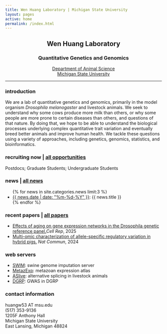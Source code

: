 ```yaml
---
title: Wen Huang Laboratory | Michigan State University
layout: pages
active: home
permalink: /index.html
---
```


## <center>Wen Huang Laboratory</center>  
### <center>Quantitative Genetics and Genomics</center>

<center><a href="https://www.canr.msu.edu/ans/" target="_blank">Department of Animal Science</a></center>
<center><a href="https://msu.edu" target="_blank">Michigan State University</a></center>

-----

### introduction

We are a lab of quantitative genetics and genomics, primarily in the model organism <i>Drosophila melanogaster</i> and livestock animals. We seek to understand why some cows produce more milk than others, or why some people are more prone to certain diseases than others, and questions of that nature. By doing that, we hope to be able to understand the biological processes underlying complex quantitative trait variation and eventually breed better animals and improve human health. We tackle these questions using a variety of approaches, including genetics, genomics, statistics, and bioinformatics.

### recruiting now | <a href="{{ site.baseurl }}/join.html">all opportunities</a>

<i class="fa fa-check-circle" aria-hidden="true" style="color:green"></i> Postdocs; <i class="fa fa-check-circle" aria-hidden="true"  style="color:green"></i> Graduate Students; <i class="fa fa-check-circle" aria-hidden="true"  style="color:green"></i> Undergraduate Students
<!---
 <i class="fa fa-times-circle" aria-hidden="true"  style="color:red"></i> Undergraduate Students; 
--->

###  news | <a href="{{ site.baseurl }}/news.html">all news</a>

<ul>
  {% for news in site.categories.news limit:3 %}
    <li>
      <a href="{{ site.baseurl }}{{ news.url }}">{{ news.date | date: "%m-%d-%Y" }}</a>: {{ news.title }}
    </li>
  {% endfor %}
</ul>

### recent papers | <a href="{{ site.baseurl }}/publications.html">all papers</a>

- <a href="https://www.sciencedirect.com/science/article/pii/S2211124725007703?via%3Dihub" target="_blank">Effects of aging on gene expression networks in the Drosophila genetic reference panel.</a><i>Cell Rep</i>, 2025
- <a href="https://www.nature.com/articles/s41467-024-49923-5" target="_blank">Multi-omic characterization of allele-specific regulatory variation in hybrid pigs.</a> <i>Nat Commun</i>, 2024

### web servers

- <a href="https://swimgeno.org" target="_blank">SWIM</a>: swine genome imputation server
- <a href="https://bioinfo.njau.edu.cn/metazExp/" target="_blank">MetazExp</a>: metazoan expression atlas
- <a href="http://aslive.org" target="blank">ASlive</a>: alternative splicing in livestock animals
- <a href="https://quantgenet.msu.edu/dgrp" target="_blank">DGRP</a>: GWAS in DGRP

### contact information
<i class="fa fa-envelope" aria-hidden="true" style="color:#18453b"></i> huangw53 AT msu.edu  
<i class="fa fa-phone" aria-hidden="true"  style="color:#18453b"></i> (517) 353-9136  
1205F Anthony Hall    
Michigan State University  
East Lansing, Michigan 48824

<!-- Google tag (gtag.js) -->
<script async src="https://www.googletagmanager.com/gtag/js?id=G-21MFXXZDFR"></script>
<script>
  window.dataLayer = window.dataLayer || [];
  function gtag(){dataLayer.push(arguments);}
  gtag('js', new Date());

  gtag('config', 'G-21MFXXZDFR');
</script>
